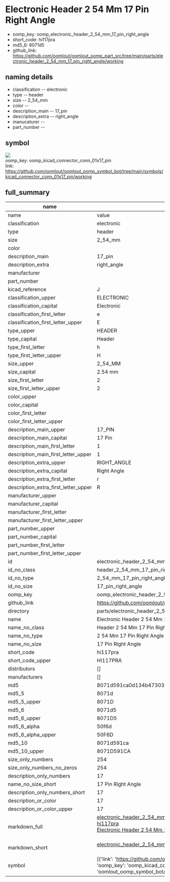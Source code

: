 # Electronic Header 2 54 Mm 17 Pin Right Angle

  
* oomp_key: oomp_electronic_header_2_54_mm_17_pin_right_angle 
* short_code: hi117pra
* md5_6: 8071d5  
* github_link: https://github.com/oomlout/oomlout_oomp_part_src/tree/main/parts/electronic_header_2_54_mm_17_pin_right_angle/working  
## naming details
* classification -- electronic
* type -- header
* size -- 2_54_mm
* color -- 
* description_main -- 17_pin
* description_extra -- right_angle
* manucaturer -- 
* part_number -- 



## symbol

![](symbol/{index}}/working/working_600.png)  
oomp_key: oomp_kicad_connector_conn_01x17_pin  
link: https://github.com/oomlout/oomlout_oomp_symbol_bot/tree/main/symbols/kicad_connector_conn_01x17_pin/working  


## full_summary
| name | value | 
| --- | --- | 
| name | value | 
| classification | electronic | 
| type | header | 
| size | 2_54_mm | 
| color |  | 
| description_main | 17_pin | 
| description_extra | right_angle | 
| manufacturer |  | 
| part_number |  | 
| kicad_reference | J | 
| classification_upper | ELECTRONIC | 
| classification_capital | Electronic | 
| classification_first_letter | e | 
| classification_first_letter_upper | E | 
| type_upper | HEADER | 
| type_capital | Header | 
| type_first_letter | h | 
| type_first_letter_upper | H | 
| size_upper | 2_54_MM | 
| size_capital | 2.54 mm | 
| size_first_letter | 2 | 
| size_first_letter_upper | 2 | 
| color_upper |  | 
| color_capital |  | 
| color_first_letter |  | 
| color_first_letter_upper |  | 
| description_main_upper | 17_PIN | 
| description_main_capital | 17 Pin | 
| description_main_first_letter | 1 | 
| description_main_first_letter_upper | 1 | 
| description_extra_upper | RIGHT_ANGLE | 
| description_extra_capital | Right Angle | 
| description_extra_first_letter | r | 
| description_extra_first_letter_upper | R | 
| manufacturer_upper |  | 
| manufacturer_capital |  | 
| manufacturer_first_letter |  | 
| manufacturer_first_letter_upper |  | 
| part_number_upper |  | 
| part_number_capital |  | 
| part_number_first_letter |  | 
| part_number_first_letter_upper |  | 
| id | electronic_header_2_54_mm_17_pin_right_angle | 
| id_no_class | header_2_54_mm_17_pin_right_angle | 
| id_no_type | 2_54_mm_17_pin_right_angle | 
| id_no_size | 17_pin_right_angle | 
| oomp_key | oomp_electronic_header_2_54_mm_17_pin_right_angle | 
| github_link | https://github.com/oomlout/oomlout_oomp_part_src/tree/main/parts/electronic_header_2_54_mm_17_pin_right_angle/working | 
| directory | parts/electronic_header_2_54_mm_17_pin_right_angle | 
| name | Electronic Header 2 54 Mm 17 Pin Right Angle | 
| name_no_class | Header 2 54 Mm 17 Pin Right Angle | 
| name_no_type | 2 54 Mm 17 Pin Right Angle | 
| name_no_size | 17 Pin Right Angle | 
| short_code | hi117pra | 
| short_code_upper | HI117PRA | 
| distributors | [] | 
| manufacturers | [] | 
| md5 | 8071d591ca0d134b4730320bf6d1d4d8 | 
| md5_5 | 8071d | 
| md5_5_upper | 8071D | 
| md5_6 | 8071d5 | 
| md5_6_upper | 8071D5 | 
| md5_6_alpha | 50f6d | 
| md5_6_alpha_upper | 50F6D | 
| md5_10 | 8071d591ca | 
| md5_10_upper | 8071D591CA | 
| size_only_numbers | 254 | 
| size_only_numbers_no_zeros | 254 | 
| description_only_numbers | 17 | 
| name_no_size_short | 17 Pin Right Angle | 
| description_only_numbers_short | 17 | 
| description_or_color | 17 | 
| description_or_color_upper | 17 | 
| markdown_full | [electronic_header_2_54_mm_17_pin_right_angle](https://github.com/oomlout/oomlout_oomp_part_src/tree/main/parts/electronic_header_2_54_mm_17_pin_right_angle/working)<br>[hi117pra](https://github.com/oomlout/oomlout_oomp_part_src/tree/main/parts/electronic_header_2_54_mm_17_pin_right_angle/working)<br>[Electronic Header 2 54 Mm 17 Pin Right Angle](https://github.com/oomlout/oomlout_oomp_part_src/tree/main/parts/electronic_header_2_54_mm_17_pin_right_angle/working)<br><br> | 
| markdown_short | [electronic_header_2_54_mm_17_pin_right_angle](https://github.com/oomlout/oomlout_oomp_part_src/tree/main/parts/electronic_header_2_54_mm_17_pin_right_angle/working)<br><br> | 
| symbol | [{'link': 'https://github.com/oomlout/oomlout_oomp_symbol_bot/tree/main/symbols/kicad_connector_conn_01x17_pin', 'oomp_key': 'oomp_kicad_connector_conn_01x17_pin', 'directory': 'oomlout_oomp_symbol_bot/symbols/kicad_connector_conn_01x17_pin//working/working.kicad_sym', 'index': 0}] | 
